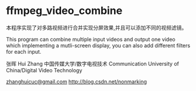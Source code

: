 # ffmpeg_video_combine
本程序实现了对多路视频进行合并实现分屏效果,并且可以添加不同的视频滤镜。

This program can combine multiple input videos and output one video which implementing a mutli-screen display, you can also add different filters for each input.

张晖
Hui Zhang
中国传媒大学/数字电视技术
Communication University of China/Digital Video Technology

zhanghuicuc@gmail.com
http://blog.csdn.net/nonmarking
